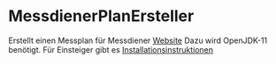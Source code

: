 # MessdienerPlanErsteller
Erstellt einen Messplan für Messdiener
[Website](https://aclrian.github.io/MessdienerPlanErsteller/)
Dazu wird OpenJDK-11 benötigt. Für Einsteiger gibt es [Installationsinstruktionen](https://github.com/Aclrian/MessdienerPlanErsteller/wiki/OpenJDK-11-Download-und-Installieren)
